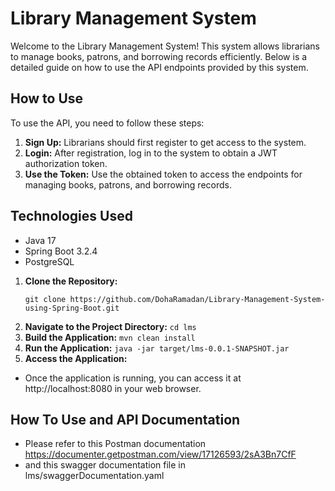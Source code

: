 # Library Management System

Welcome to the Library Management System! This system allows librarians to manage books, patrons, and borrowing records efficiently. Below is a detailed guide on how to use the API endpoints provided by this system.

## How to Use

To use the API, you need to follow these steps:

1. **Sign Up:** Librarians should first register to get access to the system.
2. **Login:** After registration, log in to the system to obtain a JWT authorization token.
3. **Use the Token:** Use the obtained token to access the endpoints for managing books, patrons, and borrowing records.

## Technologies Used

- Java 17
- Spring Boot 3.2.4
- PostgreSQL

1. **Clone the Repository:** 
   ```
   git clone https://github.com/DohaRamadan/Library-Management-System-using-Spring-Boot.git
2. **Navigate to the Project Directory:**
  ```cd lms```
3. **Build the Application:**
  ```mvn clean install```
4. **Run the Application:**
  ```java -jar target/lms-0.0.1-SNAPSHOT.jar```
5. **Access the Application:**
  - Once the application is running, you can access it at http://localhost:8080 in your web browser.

## How To Use and API Documentation
- Please refer to this Postman documentation https://documenter.getpostman.com/view/17126593/2sA3Bn7CfF
- and this swagger documentation file in lms/swaggerDocumentation.yaml

